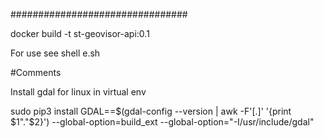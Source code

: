 ################################

docker build -t st-geovisor-api:0.1

For use see shell e.sh

#Comments

Install gdal for linux in virtual env

sudo pip3 install GDAL==$(gdal-config --version | awk -F'[.]' '{print $1"."$2}') --global-option=build_ext --global-option="-I/usr/include/gdal"

